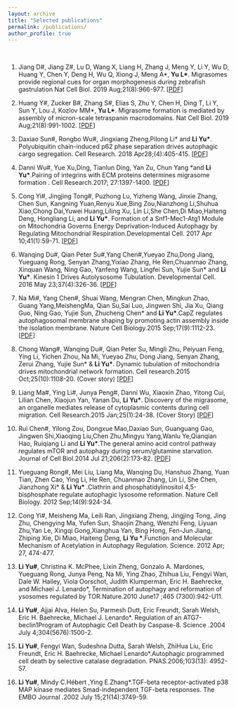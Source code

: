 ```yaml
---
layout: archive
title: "Selected publications"
permalink: /publications/
author_profile: true
---
```

<br>

1. Jiang D#, Jiang Z#, Lu D, Wang X, Liang H, Zhang J, Meng Y, Li Y, Wu D, Huang Y, Chen Y, Deng H, Wu Q, Xiong J, Meng A\*, **Yu L\***. Migrasomes provide regional cues for organ morphogenesis during zebrafish gastrulation Nat Cell Biol. 2019 Aug;21(8):966-977. [[PDF](https://github.com/LiYuLab/figures-for-liyu-lab-page/raw/master/publications/Migrasomes%20provide%20regional%20cues%20for%20organ%20morphogenesis%20during%20zebrafish%20gastrulation.pdf)]

2. Huang Y#, Zucker B#, Zhang S#, Elias S, Zhu Y, Chen H, Ding T, Li Y, Sun Y, Lou J, Kozlov MM\*, **Yu L\***. Migrasome formation is mediated by assembly of micron-scale tetraspanin macrodomains. Nat Cell Biol. 2019 Aug;21(8):991-1002. [[PDF](https://github.com/LiYuLab/figures-for-liyu-lab-page/raw/master/publications/Migrasome%20formation%20is%20mediated%20by%20assembly%20of%20micron-scale%20tetraspanin%20macrodomains.pdf)]

3. Daxiao Sun#, Rongbo Wu#, Jingxiang Zheng,Pilong Li\* and **Li Yu\***. Polyubiquitin chain-induced p62 phase separation drives autophagic cargo segregation. Cell Research. 2018 Apr28;(4):405-415. [[PDF](https://github.com/LiYuLab/figures-for-liyu-lab-page/raw/master/publications/Polyubiquitin%20chain-induced%20p62%20phase%20separation%20drives%20autophagic%20cargo%20segregation.pdf)]

4. Danni Wu#, Yue Xu,Ding, Tianlun Ding, Yan Zu, Chun Yang \*and **Li Yu\***.Pairing of integrins with ECM proteins determines migrasome formation . Cell Research.2017; 27:1397-1400. [[PDF](https://github.com/LiYuLab/figures-for-liyu-lab-page/raw/master/publications/Pairing%20of%20integrins%20with%20ECM%20proteins%20determines%20migrasome%20formation.pdf)]

5. Cong Yi#, Jingjing Tong#, Puzhong Lu, Yizheng Wang, Jinxie Zhang, Chen Sun, Kangning Yuan,Renyu Xue,Bing Zou,Nianzhong Li,Shuhua Xiao,Chong Dai,Yuwei Huang,Liling Xu, Lin Li,She Chen,Di Miao,Haiteng Deng, Hongliang Li, and **Li Yu\***. Formation of a Snf1-Mec1-Atg1 Module on Mitochondria Governs Energy Deprivation-Induced Autophagy by Regulating Mitochondrial Respiration.Developmental Cell. 2017 Apr 10;41(1):59-71. [[PDF](https://github.com/LiYuLab/figures-for-liyu-lab-page/raw/master/publications/Formation%20of%20a%20Snf1-Mec1-Atg1%20Module%20on%20Mitochondria%20Governs%20Energy%20Deprivation-Induced%20Autophagy%20by%20Regulating%20Mitochondrial%20Respiration.pdf)]

6. Wanqing Du#, Qian Peter Su#,Yang Chen#,Yueyao Zhu,Dong Jiang, Yueguang Rong, Senyan Zhang,Yixiao Zhang, He Ren,Chuanmao Zhang, Xinquan Wang, Ning Gao, Yanfeng Wang, Lingfei Sun, Yujie Sun\* and **Li Yu\***. Kinesin 1 Drives Autolysosome Tubulation. Developmental Cell. 2016 May 23;37(4):326-36. [[PDF](https://github.com/LiYuLab/figures-for-liyu-lab-page/raw/master/publications/Kinesin%201%20Drives%20Autolysosome%20Tubulation.pdf)]

7. Na Mi#, Yang Chen#, Shuai Wang, Mengran Chen, Mingkun Zhao, Guang Yang,MeishengMa, Qian Su,Sai Luo, Jingwen Shi, Jia Xu, Qiang Guo, Ning Gao, Yujie Sun, Zhucheng Chen\* and **Li Yu\***.CapZ regulates autophagosomal membrane shaping by promoting actin assembly inside the isolation membrane. Nature Cell Biology.2015 Sep;17(9):1112-23. [[PDF](https://github.com/LiYuLab/figures-for-liyu-lab-page/raw/master/publications/CapZ%20regulates%20autophagosomal%20membrane%20shaping%20by%20promoting%20actin%20assembly%20inside%20the%20isolation%20membrane.pdf)]

8. Chong Wang#, Wanqing Du#, Qian Peter Su, Mingli Zhu, Peiyuan Feng, Ying Li, Yichen Zhou, Na Mi, Yueyao Zhu, Dong Jiang, Senyan Zhang, Zerui Zhang, Yujie Sun\* & **Li Yu\***. Dynamic tubulation of mitochondria drives mitochondrial network formation. Cell research.2015 Oct;25(10):1108-20. (Cover story) [[PDF](https://github.com/LiYuLab/figures-for-liyu-lab-page/raw/master/publications/Dynamic%20tubulation%20of%20mitochondria%20drives%20mitochondrial%20network%20formation.pdf)]

9. Liang Ma#, Ying Li#, Junya Peng#, Danni Wu, Xiaoxin Zhao, Yitong Cui, Lilian Chen, Xiaojun Yan, Yanan Du, **Li Yu\***. Discovery of the migrasome, an organelle mediates release of cytoplasmic contents during cell migration. Cell Research.2015 Jan;25(1):24-38. (Cover Story) [[PDF](https://github.com/LiYuLab/figures-for-liyu-lab-page/raw/master/publications/Discovery%20of%20the%20migrasome%2C%20an%20organelle%20mediating%20release%20of%20cytoplasmic%20contents%20during%20cell%20migration.pdf)]

10. Rui Chen#, Yilong Zou, Dongxue Mao,Daxiao Sun, Guanguang Gao, Jingwen Shi,Xiaoqing Liu,Chen Zhu,Mingyu Yang,Wanlu Ye,Qianqian Hao, Ruiqiang Li and **Li Yu\***.The general amino acid control pathway regulates mTOR and autophagy during serum/glutamine starvation. Journal of Cell Biol.2014 Jul 21;206(2):173-82. [[PDF](https://github.com/LiYuLab/figures-for-liyu-lab-page/raw/master/publications/The%20general%20amino%20acid%20control%20pathway%20regulates%20mTOR%20and%20autophagy%20during%20serum%20or%20glutamine%20starvation.pdf)]

11. Yueguang Rong#, Mei Liu, Liang Ma, Wanqing Du, Hanshuo Zhang, Yuan Tian, Zhen Cao, Ying Li, He Ren, Chuanmao Zhang, Lin Li, She Chen, Jianzhong Xi\* & **Li Yu\*** .Clathrin and phosphatidylinositol 4,5-bisphosphate regulate autophagic lysosome reformation. Nature Cell Biology. 2012 Sep;14(9):924-34.

12. Cong Yi#, Meisheng Ma, Leili Ran, Jingxiang Zheng, Jingjing Tong, Jing Zhu, Chengying Ma, Yufen Sun, Shaojin Zhang, Wenzhi Feng, Liyuan Zhu,Yan Le, Xingqi Gong,Xianghua Yan, Bing Hong, Fen-Jun Jiang, Zhiping Xie, Di Miao, Haiteng Deng, **Li Yu \***.Function and Molecular Mechanism of Acetylation in Autophagy Regulation. Science. 2012 Apr; 27, 474-477.

13. **Li Yu#**, Christina K. McPhee, Lixin Zheng, Gonzalo A. Mardones, Yueguang Rong, Junya Peng, Na Mi, Ying Zhao, Zhihua Liu, Fengyi Wan, Dale W. Hailey, Viola Oorschot, Judith Klumperman, Eric H. Baehrecke, and Michael J. Lenardo\*, Termination of autophagy and reformation of ysosomes regulated by TOR.Nature.2010 June17 ;465 (7300):942-U11.

14. **Li Yu#**, Ajjai Alva, Helen Su, Parmesh Dutt, Eric Freundt, Sarah Welsh, Eric H. Baehrecke, Michael J. Lenardo\*. Regulation of an ATG7-beclin1Program of Autophagic Cell Death by Caspase-8. Science .2004 July 4;304(5676):1500-2.

15. **Li Yu#**, Fengyi Wan, Sudeshna Dutta, Sarah Welsh, ZhiHua Liu, Eric Freundt, Eric H. Baehrecke, Michael Lenardo\*.Autophagic programmed cell death by selective catalase degradation. PNAS.2006;103(13): 4952-57.

16. **Li Yu#**, Mindy C.Hébert ,Ying E.Zhang*.TGF-beta receptor-activated p38 MAP kinase mediates Smad-independent TGF-beta responses. The EMBO Journal .2002 July 15;21(14):3749-59.